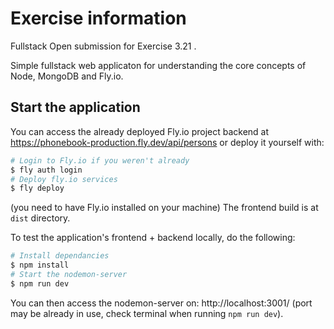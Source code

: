 # Exercise information

Fullstack Open submission for Exercise 3.21 .

Simple fullstack web applicaton for understanding the core concepts of Node, MongoDB and Fly.io.

## Start the application

You can access the already deployed Fly.io project backend at https://phonebook-production.fly.dev/api/persons or deploy it yourself with:

```bash
# Login to Fly.io if you weren't already
$ fly auth login
# Deploy fly.io services
$ fly deploy
```

(you need to have Fly.io installed on your machine)
The frontend build is at `dist` directory.

To test the application's frontend + backend locally, do the following:

```bash
# Install dependancies
$ npm install
# Start the nodemon-server
$ npm run dev
```

You can then access the nodemon-server on: http://localhost:3001/  (port may be already in use, check terminal when running `npm run dev`).